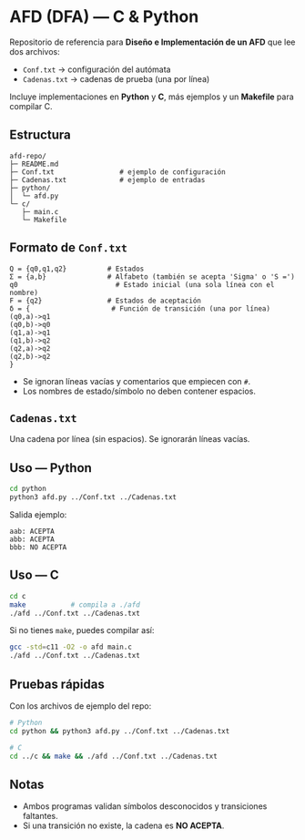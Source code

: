 # AFD (DFA) — C & Python

Repositorio de referencia para **Diseño e Implementación de un AFD** que lee dos archivos:
- `Conf.txt` → configuración del autómata
- `Cadenas.txt` → cadenas de prueba (una por línea)

Incluye implementaciones en **Python** y **C**, más ejemplos y un **Makefile** para compilar C.

## Estructura
```
afd-repo/
├─ README.md
├─ Conf.txt                # ejemplo de configuración
├─ Cadenas.txt             # ejemplo de entradas
├─ python/
│  └─ afd.py
└─ c/
   ├─ main.c
   └─ Makefile
```

## Formato de `Conf.txt`
```
Q = {q0,q1,q2}          # Estados
Σ = {a,b}               # Alfabeto (también se acepta 'Sigma' o 'S =')
q0                        # Estado inicial (una sola línea con el nombre)
F = {q2}                # Estados de aceptación
δ = {                    # Función de transición (una por línea)
(q0,a)->q1
(q0,b)->q0
(q1,a)->q1
(q1,b)->q2
(q2,a)->q2
(q2,b)->q2
}
```
- Se ignoran líneas vacías y comentarios que empiecen con `#`.
- Los nombres de estado/símbolo no deben contener espacios.

## `Cadenas.txt`
Una cadena por línea (sin espacios). Se ignorarán líneas vacías.

## Uso — Python
```bash
cd python
python3 afd.py ../Conf.txt ../Cadenas.txt
```
Salida ejemplo:
```
aab: ACEPTA
abb: ACEPTA
bbb: NO ACEPTA
```

## Uso — C
```bash
cd c
make           # compila a ./afd
./afd ../Conf.txt ../Cadenas.txt
```
Si no tienes `make`, puedes compilar así:
```bash
gcc -std=c11 -O2 -o afd main.c
./afd ../Conf.txt ../Cadenas.txt
```

## Pruebas rápidas
Con los archivos de ejemplo del repo:
```bash
# Python
cd python && python3 afd.py ../Conf.txt ../Cadenas.txt

# C
cd ../c && make && ./afd ../Conf.txt ../Cadenas.txt
```

## Notas
- Ambos programas validan símbolos desconocidos y transiciones faltantes.
- Si una transición no existe, la cadena es **NO ACEPTA**.
